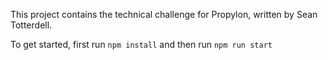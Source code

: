 This project contains the technical challenge for Propylon, written by Sean Totterdell.

To get started, first run `npm install` and then run `npm run start`